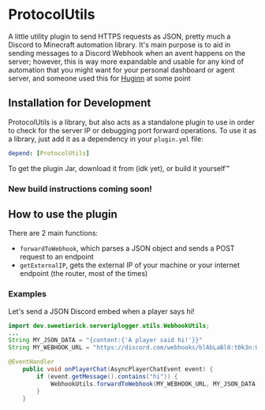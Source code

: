 # ProtocolUtils
A little utility plugin to send HTTPS requests as JSON, pretty much a Discord to Minecraft automation library.
It's main purpose is to aid in sending messages to a Discord Webhook when an avent happens on the server; however, this is way more expandable
and usable for any kind of automation that you might want for your personal dashboard or agent server, and someone used this for [Huginn](https://github.com/huginn/huginn) at some point

## Installation for Development
ProtocolUtils is a library, but also acts as a standalone plugin to use in order to check for the server IP or debugging port forward operations.
To use it as a library, just add it as a dependency in your `plugin.yml` file:
```yaml
depend: [ProtocolUtils]
```
To get the plugin Jar, download it from (idk yet), or build it yourself™️

### New build instructions coming soon!

## How to use the plugin
There are 2 main functions:
- `forwardToWebhook`, which parses a JSON object and sends a POST request to an endpoint
- `getExternalIP`, gets the external IP of your machine or your internet endpoint (the router, most of the times)

### Examples
Let's send a JSON Discord embed when a player says hi!
```java
import dev.sweetierick.serveriplogger.utils.WebhookUtils;
...
String MY_JSON_DATA = "{content:{'A player said hi!'}}"
String MY_WEBHOOK_URL = "https://discord.com/webhooks/blAbLaBl0:t0k3n:UrL"

@EventHandler
    public void onPlayerChat(AsyncPlayerChatEvent event) {
        if (event.getMessage().contains("hi")) {
            WebhookUtils.forwardToWebhook(MY_WEBHOOK_URL, MY_JSON_DATA);
        }
    }
```
